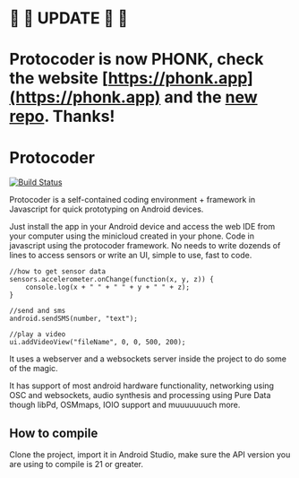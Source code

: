 # :mega: :mega: UPDATE :mega: :mega:
# Protocoder is now PHONK, check the website [https://phonk.app](https://phonk.app) and the [new repo](https://github.com/victordiaz/phonk). Thanks!

Protocoder
==========
[![Build Status](https://travis-ci.org/Protocoder/Protocoder.svg?branch=develop)](https://travis-ci.org/Protocoder/Protocoder)

Protocoder is a self-contained coding environment + framework in Javascript for quick prototyping on Android devices.

Just install the app in your Android device and access the web IDE from your computer using the minicloud created in your phone.
Code in javascript using the protocoder framework. No needs to write dozends of lines to access sensors or write an UI, simple to use, fast to code.

```
//how to get sensor data
sensors.accelerometer.onChange(function(x, y, z)) { 
	console.log(x + " " + " " + y + " " + z); 
}

//send and sms
android.sendSMS(number, "text");

//play a video
ui.addVideoView("fileName", 0, 0, 500, 200);
```

It uses a webserver and a websockets server inside the project to do some of the magic.

It has support of most android hardware functionality, networking using OSC and websockets, audio synthesis and processing using Pure Data though libPd, OSMmaps, IOIO support and muuuuuuuch more.

How to compile 
--------------
Clone the project, import it in Android Studio, make sure the API version you are using to compile is 21 or greater.
